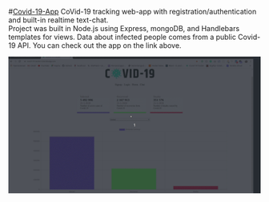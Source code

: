 #<a href="https://covid-19-tracker-rs.herokuapp.com/">Covid-19-App</a>
CoVid-19 tracking web-app with registration/authentication and built-in realtime text-chat. <br>
Project was built in Node.js using Express, mongoDB, and Handlebars templates for views.
Data about infected people comes from a public Covid-19 API.
You can check out the app on the link above.


![](readme-assets/covid-19.gif)
